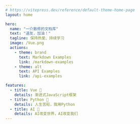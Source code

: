 ```yaml
---
# https://vitepress.dev/reference/default-theme-home-page
layout: home

hero:
  name: "一介散修的文档库"
  text: "道友，加油！"
  tagline: 保持热爱、持续学习
  image: /Vue.png
  actions:
    - theme: brand
      text: Markdown Examples
      link: /markdown-examples
    - theme: alt
      text: API Examples
      link: /api-examples

features:
  - title: Vue 🎉
    details: 渐进式JavaScript框架
  - title: Python 🎉
    details: 人生苦短，我用Python
  - title: AI 🎉
    details: AI改变世界，AI改变我们
---
```


